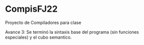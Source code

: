 # CompisFJ22
Proyecto de Compiladores para clase

Avance 3: Se terminó la sintaxis base del programa (sin funciones especiales) y el cubo semantico.
